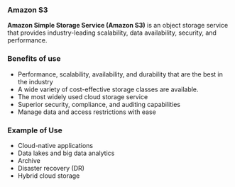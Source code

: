 ### Amazon S3

**Amazon Simple Storage Service (Amazon S3)** is an object storage service that provides industry-leading scalability, data availability, security, and performance.

### Benefits of use

- Performance, scalability, availability, and durability that are the best in the industry
- A wide variety of cost-effective storage classes are available.
- The most widely used cloud storage service
- Superior security, compliance, and auditing capabilities
- Manage data and access restrictions with ease

### Example of Use

- Cloud-native applications
- Data lakes and big data analytics
- Archive
- Disaster recovery (DR)
- Hybrid cloud storage
